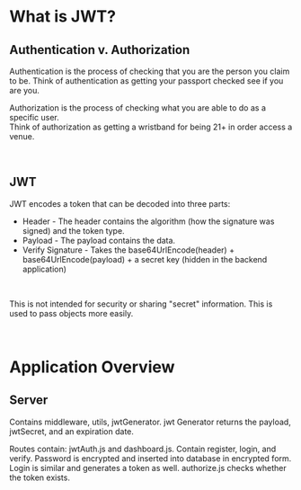 # What is JWT?

## Authentication v. Authorization
Authentication is the process of checking that you are the person you claim to be.
Think of authentication as getting your passport checked see if you are you.

Authorization is the process of checking what you are able to do as a specific user.  
Think of authorization as getting a wristband for being 21+ in order access a venue.

<br />

## JWT

JWT encodes a token that can be decoded into three parts:
- Header - The header contains the algorithm (how the signature was signed) and the token type.
- Payload - The payload contains the data.
- Verify Signature - Takes the base64UrlEncode(header) + base64UrlEncode(payload) + a secret key (hidden
in the backend application)

<br />

This is not intended for security or sharing "secret" information. 
This is used to pass objects more easily.

<br />

# Application Overview

## Server
Contains middleware, utils, jwtGenerator.
jwt Generator returns the payload, jwtSecret, and an expiration date.

Routes contain: jwtAuth.js and dashboard.js.
Contain register, login, and verify.
Password is encrypted and inserted into database in encrypted form.
Login is similar and generates a token as well.
authorize.js checks whether the token exists.
